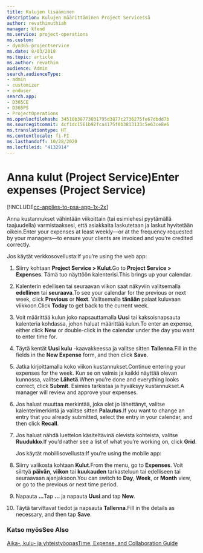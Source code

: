 ```yaml
---
title: Kulujen lisääminen
description: Kulujen määrittäminen Project Servicessä
author: revathimuthiah
manager: kfend
ms.service: project-operations
ms.custom:
- dyn365-projectservice
ms.date: 8/03/2018
ms.topic: article
ms.author: revathim
audience: Admin
search.audienceType:
- admin
- customizer
- enduser
search.app:
- D365CE
- D365PS
- ProjectOperations
ms.openlocfilehash: 34510b38773031795d3877c2736275fe67dbdd7b
ms.sourcegitcommit: 4cf1dc1561b92fca4175f0b3813133c5e63ce8e6
ms.translationtype: HT
ms.contentlocale: fi-FI
ms.lasthandoff: 10/28/2020
ms.locfileid: "4132914"
---
```

# <a name="enter-expenses-project-service"></a><span data-ttu-id="97d54-103">Anna kulut (Project Service)</span><span class="sxs-lookup"><span data-stu-id="97d54-103">Enter expenses (Project Service)</span></span>

[!INCLUDE[cc-applies-to-psa-app-1x-2x](../includes/cc-applies-to-psa-app-1x-2x.md)]

<span data-ttu-id="97d54-104">Anna kustannukset vähintään viikoittain (tai esimiehesi pyytämällä taajuudella) varmistaaksesi, että asiakkaita laskutetaan ja laskut hyvitetään oikein.</span><span class="sxs-lookup"><span data-stu-id="97d54-104">Enter your expenses at least weekly—or at the frequency requested by your managers—to ensure your clients are invoiced and you’re credited correctly.</span></span>  
  
 <span data-ttu-id="97d54-105">Jos käytät verkkosovellusta:</span><span class="sxs-lookup"><span data-stu-id="97d54-105">If you’re using the web app:</span></span>  
  
1. <span data-ttu-id="97d54-106">Siirry kohtaan **Project Service > Kulut**.</span><span class="sxs-lookup"><span data-stu-id="97d54-106">Go to **Project Service > Expenses**.</span></span> <span data-ttu-id="97d54-107">Tämä tuo näyttöön kalenterisi.</span><span class="sxs-lookup"><span data-stu-id="97d54-107">This brings up your calendar.</span></span>  
  
2. <span data-ttu-id="97d54-108">Kalenterin edellisen tai seuraavan viikon saat näkyviin valitsemalla **edellinen** tai **seuraava**.</span><span class="sxs-lookup"><span data-stu-id="97d54-108">To see your calendar for the previous or next week, click **Previous** or **Next**.</span></span> <span data-ttu-id="97d54-109">Valitsemalla **tänään** palaat kuluvaan viikkoon.</span><span class="sxs-lookup"><span data-stu-id="97d54-109">Click **Today** to get back to the current week.</span></span>  
  
3. <span data-ttu-id="97d54-110">Voit määrittää kulun joko napsauttamalla **Uusi** tai kaksoisnapsauta kalenteria kohdassa, johon haluat määrittää kulun.</span><span class="sxs-lookup"><span data-stu-id="97d54-110">To enter an expense, either click **New** or double-click in the calendar under the day you want to enter time for.</span></span>  
  
4. <span data-ttu-id="97d54-111">Täytä kentät **Uusi kulu** -kaavakkeessa ja valitse sitten **Tallenna**.</span><span class="sxs-lookup"><span data-stu-id="97d54-111">Fill in the fields in the **New Expense** form, and then click **Save**.</span></span>  
  
5. <span data-ttu-id="97d54-112">Jatka kirjoittamalla koko viikon kustannukset.</span><span class="sxs-lookup"><span data-stu-id="97d54-112">Continue entering your expenses for the week.</span></span> <span data-ttu-id="97d54-113">Kun se on valmis ja kaikki näyttää olevan kunnossa, valitse **Lähetä**.</span><span class="sxs-lookup"><span data-stu-id="97d54-113">When you’re done and everything looks correct, click **Submit**.</span></span> <span data-ttu-id="97d54-114">Esimies tarkistaa ja hyväksyy kustannukset.</span><span class="sxs-lookup"><span data-stu-id="97d54-114">A manager will review and approve your expenses.</span></span>  
  
6. <span data-ttu-id="97d54-115">Jos haluat muuttaa merkintää, joka olet jo lähettänyt, valitse kalenterimerkintä ja valitse sitten **Palautus**.</span><span class="sxs-lookup"><span data-stu-id="97d54-115">If you want to change an entry that you already submitted, select the entry in your calendar, and then click **Recall**.</span></span>  
  
7. <span data-ttu-id="97d54-116">Jos haluat nähdä luettelon käsiteltävinä olevista kohteista, valitse **Ruudukko**.</span><span class="sxs-lookup"><span data-stu-id="97d54-116">If you’d rather see a list of what you’re working on, click **Grid**.</span></span>  
  
   <span data-ttu-id="97d54-117">Jos käytät mobiilisovellusta:</span><span class="sxs-lookup"><span data-stu-id="97d54-117">If you’re using the mobile app:</span></span>  
  
8. <span data-ttu-id="97d54-118">Siirry valikosta kohtaan **Kulut**.</span><span class="sxs-lookup"><span data-stu-id="97d54-118">From the menu, go to **Expenses**.</span></span>     <span data-ttu-id="97d54-119">Voit siirtyä **päivän**, **viikon** tai **kuukauden** tarkasteluun tai edelliseen tai seuraavaan ajanjaksoon.</span><span class="sxs-lookup"><span data-stu-id="97d54-119">You can switch to **Day**, **Week**, or **Month** view, or go to the previous or next time period.</span></span>  
  
9. <span data-ttu-id="97d54-120">Napauta **...**</span><span class="sxs-lookup"><span data-stu-id="97d54-120">Tap **…**</span></span> <span data-ttu-id="97d54-121">ja napauta **Uusi**.</span><span class="sxs-lookup"><span data-stu-id="97d54-121">and tap **New**.</span></span>  
  
10. <span data-ttu-id="97d54-122">Täytä tarvittavat tiedot ja napsauta **Tallenna**.</span><span class="sxs-lookup"><span data-stu-id="97d54-122">Fill in the details as necessary, and then tap **Save**.</span></span>  
  
### <a name="see-also"></a><span data-ttu-id="97d54-123">Katso myös</span><span class="sxs-lookup"><span data-stu-id="97d54-123">See Also</span></span>  
 [<span data-ttu-id="97d54-124">Aika-, kulu- ja yhteistyöopas</span><span class="sxs-lookup"><span data-stu-id="97d54-124">Time, Expense, and Collaboration Guide</span></span>](../psa/time-expense-collaboration-guide.md)
